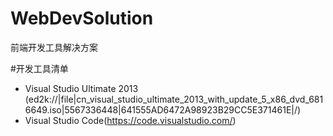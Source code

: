 # WebDevSolution
前端开发工具解决方案

#开发工具清单<br>
*    Visual Studio Ultimate 2013 <br>
     (ed2k://|file|cn_visual_studio_ultimate_2013_with_update_5_x86_dvd_6816649.iso|5567336448|641555AD6472A98923B29CC5E371461E|/)
*    Visual Studio Code(https://code.visualstudio.com/) <br>
     
